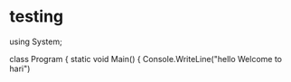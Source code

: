 # testing

using System;

class Program
{
    static void Main()
    {
        Console.WriteLine("hello Welcome to hari")
        
    
  


